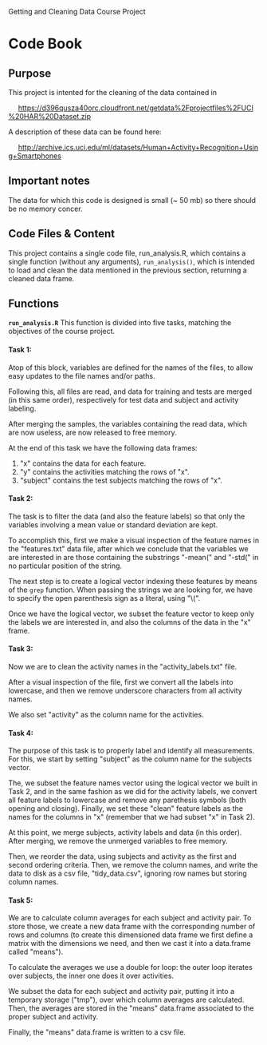 Getting and Cleaning Data Course Project
# Code Book


## Purpose
This project is intented for the cleaning of the data contained in

&nbsp;&nbsp;&nbsp;&nbsp;&nbsp;https://d396qusza40orc.cloudfront.net/getdata%2Fprojectfiles%2FUCI%20HAR%20Dataset.zip
      
A description of these data can be found here:

&nbsp;&nbsp;&nbsp;&nbsp;&nbsp;http://archive.ics.uci.edu/ml/datasets/Human+Activity+Recognition+Using+Smartphones
      
## Important notes
The data for which this code is designed is small (~ 50 mb) so there should be no memory concer.
      
## Code Files & Content
This project contains a single code file, run_analysis.R, which contains a single function (without any arguments), `run_analysis()`, which is intended to load and clean the data mentioned in the previous section, returning a cleaned data frame.

## Functions
**`run_analysis.R`**
This function is divided into five tasks, matching the objectives of the course project.


#### Task 1:

Atop of this block, variables are defined for the names of the files, to allow easy updates to the file names and/or paths.

Following this, all files are read, and data for training and tests are merged (in this same order), respectively for test data and subject and activity labeling.

After merging the samples, the variables containing the read data, which are now useless, are now released to free memory.

At the end of this task we have the following data frames:

1.  "x" contains the data for each feature.
2.  "y" contains the activities matching the rows of "x".
3.  "subject" contains the test subjects matching the rows of "x".

#### Task 2:

The task is to filter the data (and also the feature labels) so that only the variables involving a mean value or standard deviation are kept.

To accomplish this, first we make a visual inspection of the feature names in the "features.txt" data file, after which we conclude that the variables we are interested in are those containing the substrings "-mean(" and "-std(" in no particular position of the string.

The next step is to create a logical vector indexing these features by means of the `grep` function. When passing the strings we are looking for, we have to specify the open parenthesis sign as a literal, using "\\(".

Once we have the logical vector, we subset the feature vector to keep only the labels we are interested in, and also the columns of the data in the "x" frame.


#### Task 3:

Now we are to clean the activity names in the "activity_labels.txt" file.

After a visual inspection of the file, first we convert all the labels into lowercase, and then we remove underscore characters from all activity names.

We also set "activity" as the column name for the activities.


#### Task 4:

The purpose of this task is to properly label and identify all measurements. For this, we start by setting "subject" as the column name for the subjects vector.

The, we subset the feature names vector using the logical vector we built in Task 2, and in the same fashion as we did for the activity labels, we convert all feature labels to lowercase and remove any parethesis symbols (both opening and closing). Finally, we set these "clean" feature labels as the names for the columns in "x" (remember that we had subset "x" in Task 2).

At this point, we merge subjects, activity labels and data (in this order). After merging, we remove the unmerged variables to free memory.

Then, we reorder the data, using subjects and activity as the first and second ordering criteria. Then, we remove the column names, and write the data to disk as a csv file, "tidy_data.csv", ignoring row names but storing column names.


#### Task 5:

We are to calculate column averages for each subject and activity pair. To store those, we create a new data frame with the corresponding number of rows and columns (to create this dimensioned data frame we first define a matrix
with the dimensions we need, and then we cast it into a data.frame called "means").

To calculate the averages we use a double for loop: the outer loop iterates over subjects, the inner one does it over activities.

We subset the data for each subject and activity pair, putting it into a temporary storage ("tmp"), over which column averages are calculated. Then, the averages are stored in the "means" data.frame associated to the proper subject and activity.

Finally, the "means" data.frame is written to a csv file.
